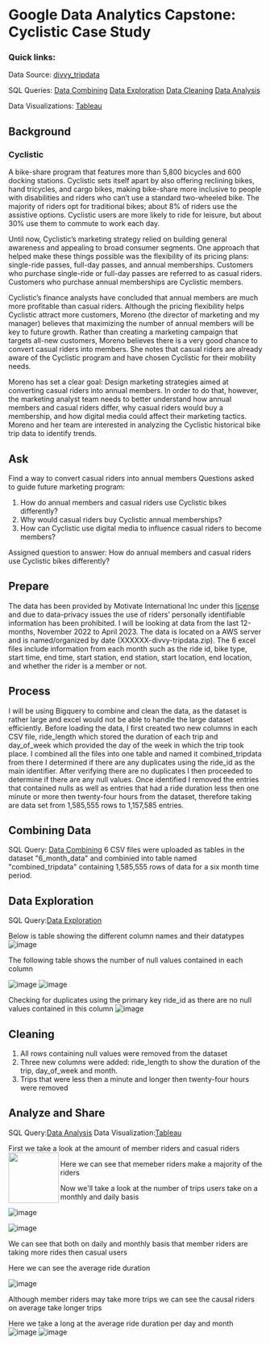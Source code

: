# Google Data Analytics Capstone: Cyclistic Case Study

### Quick links:

Data Source: [divvy_tripdata](https://divvy-tripdata.s3.amazonaws.com/index.html)

SQL Queries:
[Data Combining](https://github.com/bmj3165/Google-Data-Analytics-Capstone-Cyclistic-Case-Study/blob/main/Data%20Combining.sql)
[Data Exploration](https://github.com/bmj3165/Google-Data-Analytics-Capstone-Cyclistic-Case-Study/blob/main/Data%20Exploration.sql)
[Data Cleaning](https://github.com/bmj3165/Google-Data-Analytics-Capstone-Cyclistic-Case-Study/blob/main/Data%20Cleaning.sql)
[Data Analysis](https://github.com/bmj3165/Google-Data-Analytics-Capstone-Cyclistic-Case-Study/blob/main/Data%20Analysis.sql)



Data Visualizations: [Tableau](https://public.tableau.com/views/CyclisticCaseStudyGoogleDataAnalyticsCapstone/Dashboard1?:language=en-US&:display_count=n&:origin=viz_share_link)


## Background

### Cyclistic

A bike-share program that features more than 5,800 bicycles and 600 docking stations. Cyclistic sets itself apart by also offering reclining bikes, hand tricycles, and cargo bikes, making bike-share more inclusive to people with disabilities and riders who can’t use a standard two-wheeled bike. The majority of riders opt for traditional bikes; about 8% of riders use the assistive options. Cyclistic users are more likely to ride for leisure, but about 30% use them to commute to work each day.

Until now, Cyclistic’s marketing strategy relied on building general awareness and appealing to broad consumer segments. One approach that helped make these things possible was the flexibility of its pricing plans: single-ride passes, full-day passes, and annual memberships. Customers who purchase single-ride or full-day passes are referred to as casual riders. Customers who purchase annual memberships are Cyclistic members.

Cyclistic’s finance analysts have concluded that annual members are much more profitable than casual riders. Although the pricing flexibility helps Cyclistic attract more customers, Moreno (the director of marketing and my manager) believes that maximizing the number of annual members will be key to future growth. Rather than creating a marketing campaign that targets all-new customers, Moreno believes there is a very good chance to convert casual riders into members. She notes that casual riders are already aware of the Cyclistic program and have chosen Cyclistic for their mobility needs.

Moreno has set a clear goal: Design marketing strategies aimed at converting casual riders into annual members. In order to do that, however, the marketing analyst team needs to better understand how annual members and casual riders differ, why casual riders would buy a membership, and how digital media could affect their marketing tactics. Moreno and her team are interested in analyzing the Cyclistic historical bike trip data to identify trends.

## Ask

Find a way to convert casual riders into annual members
Questions asked to guide future marketing program:
1. How do annual members and casual riders use Cyclistic bikes differently?
2. Why would casual riders buy Cyclistic annual memberships?
3. How can Cyclistic use digital media to influence casual riders to become members?

Assigned question to answer:
How do annual members and casual riders use Cyclistic bikes differently?


## Prepare

The data has been provided by Motivate International Inc under this [license](https://divvybikes.com/data-license-agreement) and due to data-privacy issues the use of riders’ personally identifiable information has been prohibited. I will be looking at data from the last 12-months, November 2022 to April 2023. The data is located on a AWS server and is named/organized by date (XXXXXX-divvy-tripdata.zip). The 6 excel files include information from each month such as the ride id, bike type, start time, end time, start station, end station, start location, end location, and whether the rider is a member or not. 


## Process

I will be using Bigquery to combine and clean the data, as the dataset is rather large and excel would not be able to handle the large dataset efficiently.
Before loading the data, I first created two new columns in each CSV file, ride_length which stored the duration of each trip and day_of_week which provided the day of the week in which the trip took place. 
I combined all the files into one table and named it combined_tripdata from there I determined if there are any duplicates using the ride_id as the main identifier. After verifying there are no duplicates I then proceeded to determine if there are any null values. Once identified I removed the entries that contained nulls as well as entries that had a ride duration less then one minute or more then twenty-four hours from the dataset, therefore taking are data set from 1,585,555 rows to 1,157,585 entries.

## Combining Data
SQL Query: [Data Combining](https://github.com/bmj3165/Google-Data-Analytics-Capstone-Cyclistic-Case-Study/blob/main/Data%20Combining.sql)
6 CSV files were uploaded as tables in the dataset "6_month_data" and combinied into table named "combined_tripdata" containing 1,585,555 rows of data for a six month time period.

## Data Exploration
SQL Query:[Data Exploration](https://github.com/bmj3165/Google-Data-Analytics-Capstone-Cyclistic-Case-Study/blob/main/Data%20Exploration.sql)

Below is table showing the different column names and their datatypes
![image](https://github.com/bmj3165/Google-Data-Analytics-Capstone-Cyclistic-Case-Study/assets/77288897/4a5d0240-682b-49ed-8bc8-c8f8ca39428a)

The following table shows the number of null values contained in each column

![image](https://github.com/bmj3165/Google-Data-Analytics-Capstone-Cyclistic-Case-Study/assets/77288897/dc38c614-7775-43e7-8a66-45a8c8eb6891)
![image](https://github.com/bmj3165/Google-Data-Analytics-Capstone-Cyclistic-Case-Study/assets/77288897/874f5332-849f-44fc-9a03-d079119cb010)

Checking for duplicates using the primary key ride_id as there are no null values contained in this column
![image](https://github.com/bmj3165/Google-Data-Analytics-Capstone-Cyclistic-Case-Study/assets/77288897/cd880bbf-c26c-4eba-9100-7f35c201af81)

## Cleaning

1. All rows containing null values were removed from the dataset
2. Three new columns were added: ride_length to show the duration of the trip, day_of_week and month.
3. Trips that were less then a minute and longer then twenty-four hours were removed

## Analyze and Share
SQL Query:[Data Analysis](https://github.com/bmj3165/Google-Data-Analytics-Capstone-Cyclistic-Case-Study/blob/main/Data%20Analysis.sql)
Data Visualization:[Tableau](https://public.tableau.com/views/CyclisticCaseStudyGoogleDataAnalyticsCapstone/Dashboard1?:language=en-US&:display_count=n&:origin=viz_share_link)

First we take a look at the amount of member riders and casual riders
<img align="left" width="100" height="100" src="![image](https://github.com/bmj3165/Google-Data-Analytics-Capstone-Cyclistic-Case-Study/assets/77288897/6b191c78-ca23-42f8-a9b6-270920317a8b)">

Here we can see that memeber riders make a majority of the riders

Now we'll take a look at the number of trips users take on a monthly and daily basis

![image](https://github.com/bmj3165/Google-Data-Analytics-Capstone-Cyclistic-Case-Study/assets/77288897/023a26bc-eb41-40f2-a19e-b2bd0ed23200)

![image](https://github.com/bmj3165/Google-Data-Analytics-Capstone-Cyclistic-Case-Study/assets/77288897/57288884-ac76-4c26-9ab7-8554a024ee95)


We can see that both on daily and monthly basis that member riders are taking more rides then casual users

Here we can see the average ride duration

![image](https://github.com/bmj3165/Google-Data-Analytics-Capstone-Cyclistic-Case-Study/assets/77288897/039fd0f5-658c-478d-a0fc-55a7e8855d5b)

Although member riders may take more trips we can see the causal riders on average take longer trips

Here we take a long at the average ride duration per day and month
![image](https://github.com/bmj3165/Google-Data-Analytics-Capstone-Cyclistic-Case-Study/assets/77288897/a4fb1db0-77db-4285-b317-43807f462d3f)
![image](https://github.com/bmj3165/Google-Data-Analytics-Capstone-Cyclistic-Case-Study/assets/77288897/6622a7d7-e2b4-4a31-85b8-9292cf2b7d11)













